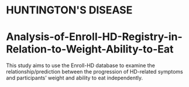 # HUNTINGTON'S DISEASE
# Analysis-of-Enroll-HD-Registry-in-Relation-to-Weight-Ability-to-Eat
This study aims to use the Enroll-HD database to examine the relationship/prediction between the progression of HD-related symptoms and participants’ weight and ability to eat independently.
